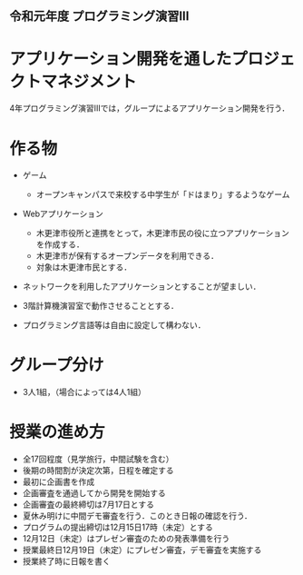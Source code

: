 ## 令和元年度 プログラミング演習III
# アプリケーション開発を通したプロジェクトマネジメント
4年プログラミング演習IIIでは，グループによるアプリケーション開発を行う．

# 作る物
- ゲーム
  - オープンキャンパスで来校する中学生が「ドはまり」するようなゲーム
- Webアプリケーション
  - 木更津市役所と連携をとって，木更津市民の役に立つアプリケーションを作成する．
  - 木更津市が保有するオープンデータを利用できる．
  - 対象は木更津市民とする．

- ネットワークを利用したアプリケーションとすることが望ましい．
- 3階計算機演習室で動作させることとする．
- プログラミング言語等は自由に設定して構わない．

# グループ分け
- 3人1組，（場合によっては4人1組）

# 授業の進め方
- 全17回程度（見学旅行，中間試験を含む）
- 後期の時間割が決定次第，日程を確定する
- 最初に企画書を作成
- 企画審査を通過してから開発を開始する
- 企画審査の最終締切は7月17日とする
- 夏休み明けに中間デモ審査を行う．このとき日報の確認を行う．
- プログラムの提出締切は12月15日17時（未定）とする
- 12月12日（未定）はプレゼン審査のための発表準備を行う
- 授業最終日12月19日（未定）にプレゼン審査，デモ審査を実施する
- 授業終了時に日報を書く

